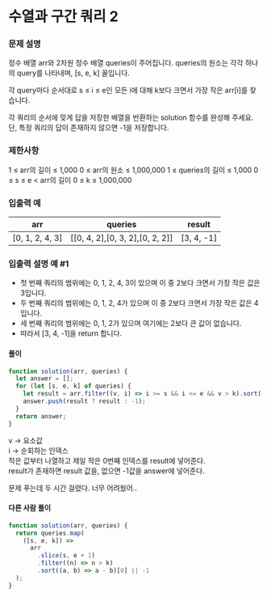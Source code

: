 # 수열과 구간 쿼리 2

### 문제 설명

정수 배열 arr와 2차원 정수 배열 queries이 주어집니다. queries의 원소는 각각 하나의 query를 나타내며, [s, e, k] 꼴입니다.

각 query마다 순서대로 s ≤ i ≤ e인 모든 i에 대해 k보다 크면서 가장 작은 arr[i]를 찾습니다.

각 쿼리의 순서에 맞게 답을 저장한 배열을 반환하는 solution 함수를 완성해 주세요.
단, 특정 쿼리의 답이 존재하지 않으면 -1을 저장합니다.

### 제한사항

1 ≤ arr의 길이 ≤ 1,000
0 ≤ arr의 원소 ≤ 1,000,000
1 ≤ queries의 길이 ≤ 1,000
0 ≤ s ≤ e < arr의 길이
0 ≤ k ≤ 1,000,000

### 입출력 예

| arr             | queries                         | result     |
| --------------- | ------------------------------- | ---------- |
| [0, 1, 2, 4, 3] | [[0, 4, 2],[0, 3, 2],[0, 2, 2]] | [3, 4, -1] |

### 입출력 설명 예 #1

- 첫 번째 쿼리의 범위에는 0, 1, 2, 4, 3이 있으며 이 중 2보다 크면서 가장 작은 값은 3입니다.
- 두 번째 쿼리의 범위에는 0, 1, 2, 4가 있으며 이 중 2보다 크면서 가장 작은 값은 4입니다.
- 세 번째 쿼리의 범위에는 0, 1, 2가 있으며 여기에는 2보다 큰 값이 없습니다.
- 따라서 [3, 4, -1]을 return 합니다.

#### 풀이

```javascript
function solution(arr, queries) {
  let answer = [];
  for (let [s, e, k] of queries) {
    let result = arr.filter((v, i) => i >= s && i <= e && v > k).sort((a, b) => a - b)[0];
    answer.push(result ? result : -1);
  }
  return answer;
}
```

v -> 요소값  
i -> 순회하는 인덱스  
작은 값부터 나열하고 제일 작은 0번째 인덱스를 result에 넣어준다.  
result가 존재하면 result 값을, 없으면 -1값을 answer에 넣어준다.

문제 푸는데 두 시간 걸렸다. 너무 어려웠어..

#### 다른 사람 풀이

```javascript
function solution(arr, queries) {
  return queries.map(
    ([s, e, k]) =>
      arr
        .slice(s, e + 1)
        .filter((n) => n > k)
        .sort((a, b) => a - b)[0] || -1
  );
}
```
